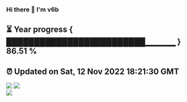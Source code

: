 ### Hi there 👋  I'm v6b  
⏳ Year progress { █████████████████████████▁▁▁▁▁ } 86.51 %
---
⏰ Updated on Sat, 12 Nov 2022 18:21:30 GMT
---
![](https://github-readme-stats.vercel.app/api?username=v6b&bg_color=30,e96443,904e95&title_color=fff&text_color=fff&layout=compact)
![](https://github-readme-stats.vercel.app/api/top-langs/?username=v6b&layout=compact&bg_color=30,e96443,904e95&title_color=fff&text_color=fff)  
![](https://gcore.jsdelivr.net/gh/v6b/v6b@main/assets/github-contribution-grid-snake.svg)

